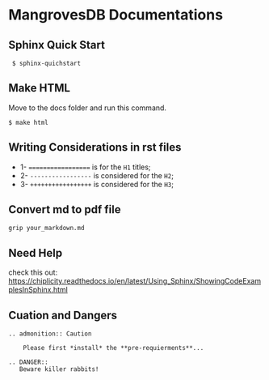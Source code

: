 # MangrovesDB Documentations

## Sphinx Quick Start

<code> $ sphinx-quichstart </code>


## Make HTML
Move to the docs folder and run this command.
```
$ make html
```

## Writing Considerations in rst files

- 1- ```=================``` is for the ```H1``` titles;
- 2- ```-----------------``` is considered for the ```H2```;
- 3- ```+++++++++++++++++``` is considered for the ```H3```;


## Convert md to pdf file
```
grip your_markdown.md
```

## Need Help
check this out: https://chiplicity.readthedocs.io/en/latest/Using_Sphinx/ShowingCodeExamplesInSphinx.html



## Cuation and Dangers
```
.. admonition:: Caution

    Please first *install* the **pre-requierments**...
```
```
.. DANGER::
   Beware killer rabbits!
```